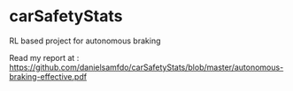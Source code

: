 # carSafetyStats

RL based project for autonomous braking

Read my report at : https://github.com/danielsamfdo/carSafetyStats/blob/master/autonomous-braking-effective.pdf

